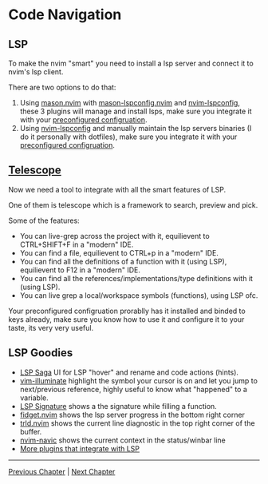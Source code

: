 # Code Navigation

## LSP
To make the nvim "smart" you need to install a lsp server and connect it to nvim's lsp client.

There are two options to do that:
1. Using [mason.nvim](https://github.com/williamboman/mason.nvim) with [mason-lspconfig.nvim](https://github.com/williamboman/mason-lspconfig.nvim) and [nvim-lspconfig](https://github.com/neovim/nvim-lspconfig), these 3 plugins will manage and install lsps, make sure you integrate it with your [preconfigured configruation](https://nvchad.github.io/config/Lsp%20stuff).
1. Using [nvim-lspconfig](https://github.com/neovim/nvim-lspconfig) and manually maintain the lsp servers binaries (I do it personally with dotfiles), make sure you integrate it with your [preconfigured configruation](https://nvchad.github.io/config/Lsp%20stuff).

## [Telescope](https://github.com/nvim-telescope/telescope.nvim)
Now we need a tool to integrate with all the smart features of LSP.

One of them is telescope which is a framework to search, preview and pick.

Some of the features:
* You can live-grep across the project with it, equilievent to CTRL+SHIFT+F in a "modern" IDE.
* You can find a file, equilievent to CTRL+p in a "modern" IDE.
* You can find all the definitions of a function with it (using LSP), equilievent to F12 in a "modern" IDE.
* You can find all the references/implementations/type definitions with it (using LSP).
* You can live grep a local/workspace symbols (functions), using LSP ofc.

Your preconfigured configruation prorablly has it installed and binded to keys already, make sure you know how to use it and configure it to your taste, its very very useful.

## LSP Goodies
* [LSP Saga](https://github.com/glepnir/lspsaga.nvim) UI for LSP "hover" and rename and code actions (hints).
* [vim-illuminate](https://github.com/RRethy/vim-illuminate) highlight the symbol your cursor is on and let you jump to next/previous reference, highly useful to know what "happened" to a variable.
* [LSP Signature](https://github.com/ray-x/lsp_signature.nvim) shows a the signature while filling a function.
* [fidget.nvim](https://github.com/j-hui/fidget.nvim) shows the lsp server progress in the bottom right corner
* [trld.nvim](https://github.com/Mofiqul/trld.nvim) shows the current line diagnostic in the top right corner of the buffer.
* [nvim-navic](https://github.com/SmiteshP/nvim-navic) shows the current context in the status/winbar line
* [More plugins that integrate with LSP](https://github.com/rockerBOO/awesome-neovim#lsp)

---

[Previous Chapter](./08-advanced-config.md) | [Next Chapter](./10-complete-engine.md)
